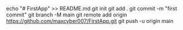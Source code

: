 echo "# FirstApp" >> README.md
git init
git add .
git commit -m "first commit"
git branch -M main
git remote add origin https://github.com/maxcyber007/FirstApp.git
git push -u origin main